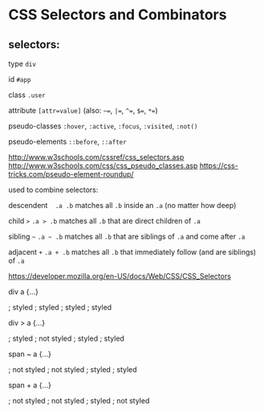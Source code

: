 # CSS Selectors and Combinators

## selectors:

  type             `div`

  id               `#app`

  class            `.user`

  attribute        `[attr=value]`  (also: `~=`, `|=`, `^=`, `$=`, `*=`)

  pseudo-classes   `:hover`, `:active`, `:focus`, `:visited`, `:not()`

  pseudo-elements  `::before`, `::after`


  http://www.w3schools.com/cssref/css_selectors.asp
  http://www.w3schools.com/css/css_pseudo_classes.asp
  https://css-tricks.com/pseudo-element-roundup/




  used to combine selectors:

  descendent     ` `      `.a .b`      matches all `.b` inside an `.a` (no matter how deep)

  child          `>`      `.a > .b`    matches all `.b` that are direct children of `.a`

  sibling        `~`       `.a ~ .b`   matches all `.b` that are siblings of `.a` and come after `.a`

  adjacent       `+`       `.a + .b`   matches all `.b` that immediately follow (and are siblings) of `.a`


  https://developer.mozilla.org/en-US/docs/Web/CSS/CSS_Selectors


div a {...}

<div>
  <a></a> ; styled
  <span>
     <a></a> ; styled
  </span>
  <a></a> ; styled
  <a></a> ; styled
</div>


div > a {...}

<div>
   <a></a> ; styled
   <span>
     <a></a> ; not styled
   </span>
  <a></a> ; styled
  <a></a> ; styled
</div>



span ~ a {...}

<div>
  <a></a> ; not styled
  <span>
    <a></a> ; not styled
  </span>
  <a></a> ; styled
  <a></a> ; styled
</div>


span + a {...}

<div>
  <a></a> ; not styled
  <span>
    <a></a> ; not styled
  </span>
  <a></a> ; styled
  <a></a> ; not styled
</div>



